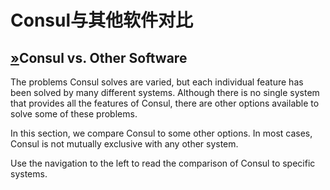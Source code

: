 # Consul与其他软件对比

## [»]()Consul vs. Other Software

The problems Consul solves are varied, but each individual feature has been solved by many different systems. Although there is no single system that provides all the features of Consul, there are other options available to solve some of these problems.

In this section, we compare Consul to some other options. In most cases, Consul is not mutually exclusive with any other system.

Use the navigation to the left to read the comparison of Consul to specific systems.

